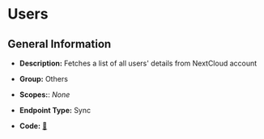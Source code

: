 # Users

## General Information

- **Description:** Fetches a list of all users' details from NextCloud account

- **Group:** Others
- **Scopes:**: _None_
- **Endpoint Type:** Sync
- **Code:** [🔗](https://github.com/NangoHQ/integration-templates/tree/main/integrations/next-cloud-ocs/syncs/users.ts)
